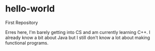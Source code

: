 # hello-world
First Repository

Erres here, I'm barely getting into CS and am currently learning C++. I already know a bit about Java but I still don't know a lot about making functional programs.

